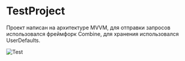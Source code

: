 # TestProject
Проект написан на архитектуре MVVM, для отправки запросов использовался фреймфорк Combine, для хранения использовался UserDefaults.

![Test](https://github.com/Berendei75405/TestProject/assets/82874611/4a2962fe-8f1a-4829-8756-e9d49e60e2ad)
